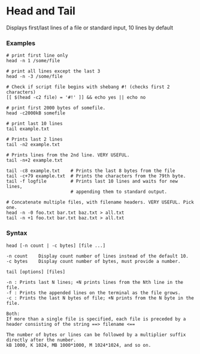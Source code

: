 # Head and Tail
Displays first/last lines of a file or standard input, 10 lines by default

### Examples
```
# print first line only
head -n 1 /some/file

# print all lines except the last 3
head -n -3 /some/file

# Check if script file begins with shebang #! (checks first 2 characters)
[[ $(head -c2 file) = '#!' ]] && echo yes || echo no

# print first 2000 bytes of somefile.
head -c2000kB somefile

# print last 10 lines
tail example.txt

# Prints last 2 lines
tail -n2 example.txt

# Prints lines from the 2nd line. VERY USEFUL.
tail -n+2 example.txt

tail -c8 example.txt    # Prints the last 8 bytes from the file
tail -c+79 example.txt  # Prints the characters from the 79th byte.
tail -f logfile         # Prints last 10 lines and waits for new lines, 
                        # appending them to standard output.

# Concatenate multiple files, with filename headers. VERY USEFUL. Pick one.
head -n -0 foo.txt bar.txt baz.txt > all.txt
tail -n +1 foo.txt bar.txt baz.txt > all.txt
```

### Syntax
    head [-n count | -c bytes] [file ...]
    
    -n count    Display count number of lines instead of the default 10.
    -c bytes    Display count number of bytes, must provide a number.
    
    tail [options] [files]
    
    -n : Prints last N lines; +N prints lines from the Nth line in the file.
    -f : Prints the appended lines on the terminal as the file grows.
    -c : Prints the last N bytes of file; +N prints from the N byte in the file.
    
    Both:
    If more than a single file is specified, each file is preceded by a
    header consisting of the string ==> filename <==
    
    The number of bytes or lines can be followed by a multiplier suffix directly after the number.
    kB 1000, K 1024, MB 1000*1000, M 1024*1024, and so on.


